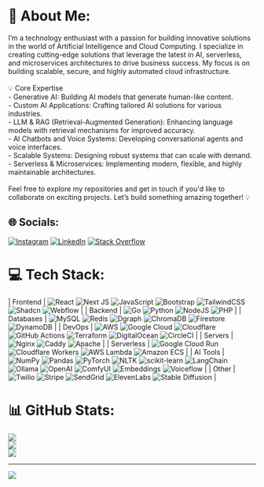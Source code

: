 # 💫 About Me:
I’m a technology enthusiast with a passion for building innovative solutions in the world of Artificial Intelligence and Cloud Computing. I specialize in creating cutting-edge solutions that leverage the latest in AI, serverless, and microservices architectures to drive business success. My focus is on building scalable, secure, and highly automated cloud infrastructure.<br><br>💡 Core Expertise<br>- Generative AI: Building AI models that generate human-like content.<br>- Custom AI Applications: Crafting tailored AI solutions for various industries.<br>- LLM & RAG (Retrieval-Augmented Generation): Enhancing language models with retrieval mechanisms for improved accuracy.<br>- AI Chatbots and Voice Systems: Developing conversational agents and voice interfaces.<br>- Scalable Systems: Designing robust systems that can scale with demand.<br>- Serverless & Microservices: Implementing modern, flexible, and highly maintainable architectures.<br><br>Feel free to explore my repositories and get in touch if you'd like to collaborate on exciting projects. Let’s build something amazing together! 💡


## 🌐 Socials:
[![Instagram](https://img.shields.io/badge/Instagram-%23E4405F.svg?logo=Instagram&logoColor=white)](https://instagram.com/mishradpkk) [![LinkedIn](https://img.shields.io/badge/LinkedIn-%230077B5.svg?logo=linkedin&logoColor=white)](https://linkedin.com/in/dpkkmishra) [![Stack Overflow](https://img.shields.io/badge/-Stackoverflow-FE7A16?logo=stack-overflow&logoColor=white)](https://stackoverflow.com/users/4354063/deepak-mishra) 

# 💻 Tech Stack:
| Frontend | ![React](https://img.shields.io/badge/react-%2320232a.svg?style=flat&logo=react&logoColor=%2361DAFB) ![Next JS](https://img.shields.io/badge/Next-black?style=flat&logo=next.js&logoColor=white) ![JavaScript](https://img.shields.io/badge/javascript-%23323330.svg?style=flat&logo=javascript&logoColor=%23F7DF1E) ![Bootstrap](https://img.shields.io/badge/bootstrap-%238511FA.svg?style=flat&logo=bootstrap&logoColor=white) ![TailwindCSS](https://img.shields.io/badge/tailwindcss-%2338B2AC.svg?style=flat&logo=tailwind-css&logoColor=white) ![Shadcn](https://img.shields.io/badge/shadcn-000000?style=flat&logo=shadcn&logoColor=white) ![Webflow](https://img.shields.io/badge/Webflow-4353FF?style=flat&logo=webflow&logoColor=white) |
| Backend | ![Go](https://img.shields.io/badge/go-%2300ADD8.svg?style=flat&logo=go&logoColor=white) ![Python](https://img.shields.io/badge/python-3670A0?style=flat&logo=python&logoColor=ffdd54) ![NodeJS](https://img.shields.io/badge/node.js-6DA55F?style=flat&logo=node.js&logoColor=white) ![PHP](https://img.shields.io/badge/php-%23777BB4.svg?style=flat&logo=php&logoColor=white) |
| Databases | ![MySQL](https://img.shields.io/badge/mysql-4479A1.svg?style=flat&logo=mysql&logoColor=white) ![Redis](https://img.shields.io/badge/redis-%23DD0031.svg?style=flat&logo=redis&logoColor=white) ![Dgraph](https://img.shields.io/badge/Dgraph-E50695?style=flat&logo=dgraph&logoColor=white) ![ChromaDB](https://img.shields.io/badge/ChromaDB-2C2D72?style=flat&logo=chroma&logoColor=white) ![Firestore](https://img.shields.io/badge/Firestore-FFA611?style=flat&logo=firebase&logoColor=white) ![DynamoDB](https://img.shields.io/badge/DynamoDB-4053D6?style=flat&logo=amazon-dynamodb&logoColor=white) |
| DevOps | ![AWS](https://img.shields.io/badge/AWS-%23FF9900.svg?style=flat&logo=amazon-aws&logoColor=white) ![Google Cloud](https://img.shields.io/badge/GoogleCloud-%234285F4.svg?style=flat&logo=google-cloud&logoColor=white) ![Cloudflare](https://img.shields.io/badge/Cloudflare-F38020?style=flat&logo=Cloudflare&logoColor=white) ![GitHub Actions](https://img.shields.io/badge/github%20actions-%232671E5.svg?style=flat&logo=githubactions&logoColor=white) ![Terraform](https://img.shields.io/badge/terraform-%235835CC.svg?style=flat&logo=terraform&logoColor=white) ![DigitalOcean](https://img.shields.io/badge/DigitalOcean-%230167ff.svg?style=flat&logo=digitalOcean&logoColor=white) ![CircleCI](https://img.shields.io/badge/circleci-%23161616.svg?style=flat&logo=circleci&logoColor=white) |
| Servers | ![Nginx](https://img.shields.io/badge/nginx-%23009639.svg?style=flat&logo=nginx&logoColor=white) ![Caddy](https://img.shields.io/badge/Caddy-43A047?style=flat&logo=caddy&logoColor=white) ![Apache](https://img.shields.io/badge/apache-%23D42029.svg?style=flat&logo=apache&logoColor=white) |
| Serverless | ![Google Cloud Run](https://img.shields.io/badge/Google%20Cloud%20Run-4285F4?style=flat&logo=google-cloud&logoColor=white) ![Cloudflare Workers](https://img.shields.io/badge/Cloudflare%20Workers-F38020?style=flat&logo=cloudflare&logoColor=white) ![AWS Lambda](https://img.shields.io/badge/AWS%20Lambda-FF9900?style=flat&logo=aws-lambda&logoColor=white) ![Amazon ECS](https://img.shields.io/badge/Amazon%20ECS-FF9900?style=flat&logo=amazon-ecs&logoColor=white) |
| AI Tools | ![NumPy](https://img.shields.io/badge/numpy-%23013243.svg?style=flat&logo=numpy&logoColor=white) ![Pandas](https://img.shields.io/badge/pandas-%23150458.svg?style=flat&logo=pandas&logoColor=white) ![PyTorch](https://img.shields.io/badge/PyTorch-%23EE4C2C.svg?style=flat&logo=PyTorch&logoColor=white) ![NLTK](https://img.shields.io/badge/NLTK-154F5B?style=flat&logo=python&logoColor=white) ![scikit-learn](https://img.shields.io/badge/scikit--learn-%23F7931E.svg?style=flat&logo=scikit-learn&logoColor=white) ![LangChain](https://img.shields.io/badge/LangChain-2C2D72?style=flat&logo=langchain&logoColor=white) ![Ollama](https://img.shields.io/badge/Ollama-3775A9?style=flat&logo=ollama&logoColor=white) ![OpenAI](https://img.shields.io/badge/OpenAI-412991?style=flat&logo=openai&logoColor=white) ![ComfyUI](https://img.shields.io/badge/ComfyUI-5D42F4?style=flat&logo=comfyui&logoColor=white) ![Embeddings](https://img.shields.io/badge/Embeddings-FF6F00?style=flat&logo=tensorflow&logoColor=white) ![Voiceflow](https://img.shields.io/badge/Voiceflow-1B1B1B?style=flat&logo=voiceflow&logoColor=white) |
| Other | ![Twilio](https://img.shields.io/badge/Twilio-F22F46?style=flat&logo=twilio&logoColor=white) ![Stripe](https://img.shields.io/badge/Stripe-008CDD?style=flat&logo=stripe&logoColor=white) ![SendGrid](https://img.shields.io/badge/SendGrid-1A82E2?style=flat&logo=sendgrid&logoColor=white) ![ElevenLabs](https://img.shields.io/badge/ElevenLabs-171717?style=flat&logo=elevenlabs&logoColor=white) ![Stable Diffusion](https://img.shields.io/badge/Stable%20Diffusion-FF6F00?style=flat&logo=stable-diffusion&logoColor=white) |

# 📊 GitHub Stats:
![](https://github-readme-stats.vercel.app/api?username=dpkkmishra&theme=dark&hide_border=true&include_all_commits=true&count_private=true)<br/>
![](https://github-readme-streak-stats.herokuapp.com/?user=dpkkmishra&theme=dark&hide_border=true)<br/>
![](https://github-readme-stats.vercel.app/api/top-langs/?username=dpkkmishra&theme=dark&hide_border=true&include_all_commits=true&count_private=true&layout=compact)

---
[![](https://visitcount.itsvg.in/api?id=dpkkmishra&icon=2&color=1)](https://visitcount.itsvg.in)

<!-- Proudly created with GPRM ( https://gprm.itsvg.in ) -->
